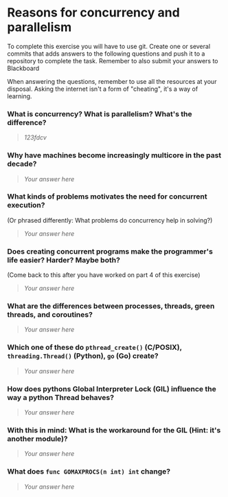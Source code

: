# Reasons for concurrency and parallelism


To complete this exercise you will have to use git. Create one or several commits that adds answers to the following questions and push it to a repository to complete the task. Remember to also submit your answers to Blackboard

When answering the questions, remember to use all the resources at your disposal. Asking the internet isn't a form of "cheating", it's a way of learning.

 ### What is concurrency? What is parallelism? What's the difference?
 > *123fdcv*
 
 ### Why have machines become increasingly multicore in the past decade?
 > *Your answer here*
 
 ### What kinds of problems motivates the need for concurrent execution?
 (Or phrased differently: What problems do concurrency help in solving?)
 > *Your answer here*
 
 ### Does creating concurrent programs make the programmer's life easier? Harder? Maybe both?
 (Come back to this after you have worked on part 4 of this exercise)
 > *Your answer here*
 
 ### What are the differences between processes, threads, green threads, and coroutines?
 > *Your answer here*
 
 ### Which one of these do `pthread_create()` (C/POSIX), `threading.Thread()` (Python), `go` (Go) create?
 > *Your answer here*
 
 ### How does pythons Global Interpreter Lock (GIL) influence the way a python Thread behaves?
 > *Your answer here*
 
 ### With this in mind: What is the workaround for the GIL (Hint: it's another module)?
 > *Your answer here*
 
 ### What does `func GOMAXPROCS(n int) int` change? 
 > *Your answer here*
